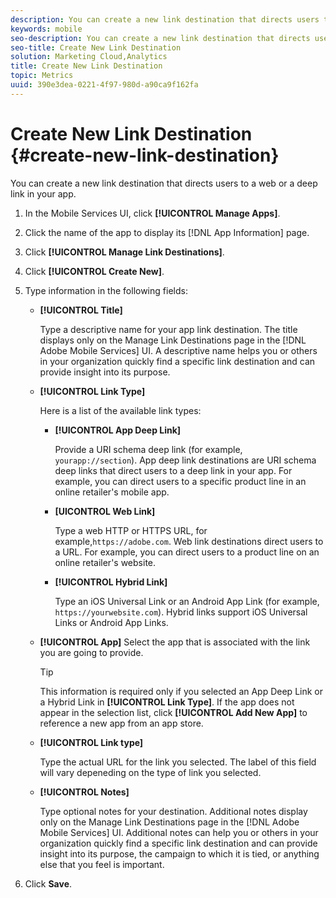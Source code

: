 ```yaml
---
description: You can create a new link destination that directs users to a web or a deep link in your app.
keywords: mobile
seo-description: You can create a new link destination that directs users to a web or a deep link in your app.
seo-title: Create New Link Destination
solution: Marketing Cloud,Analytics
title: Create New Link Destination
topic: Metrics
uuid: 390e3dea-0221-4f97-980d-a90ca9f162fa
---
```


# Create New Link Destination {#create-new-link-destination}

You can create a new link destination that directs users to a web or a deep link in your app.

1. In the Mobile Services UI, click **[!UICONTROL Manage Apps]**.
1. Click the name of the app to display its [!DNL App Information] page.
1. Click **[!UICONTROL Manage Link Destinations]**.
1. Click **[!UICONTROL Create New]**.
1. Type information in the following fields:
    * **[!UICONTROL Title]**

      Type a descriptive name for your app link destination. The title displays only on the Manage Link Destinations page in the [!DNL Adobe Mobile Services] UI. A descriptive name helps you or others in your organization quickly find a specific link destination and can provide insight into its purpose.

    * **[!UICONTROL Link Type]**

      Here is a list of the available link types:
  
      * **[!UICONTROL App Deep Link]**
  
        Provide a URI schema deep link (for example, `yourapp://section`). App deep link destinations are URI schema deep links that direct users to a deep link in your app. For example, you can direct users to a specific product line in an online retailer's mobile app.
  
      * **[UICONTROL Web Link]**  
  
        Type a web HTTP or HTTPS URL, for example,`https://adobe.com`. Web link destinations direct users to a URL. For example, you can direct users to a product line on an online retailer's website.
  
      * **[!UICONTROL Hybrid Link]**

        Type an iOS Universal Link or an Android App Link (for example, `https://yourwebsite.com`). Hybrid links support iOS Universal Links or Android App Links.
  
    * **[!UICONTROL App]**
      Select the app that is associated with the link you are going to provide.
  
      >[!TIP]
      >
      >This information is required only if you selected an App Deep Link or a Hybrid Link in **[!UICONTROL Link Type]**. If the app does not appear in the selection list, click **[!UICONTROL Add New App]** to reference a new app from an app store. 

    * **[!UICONTROL Link type]**
  
      Type the actual URL for the link you selected. The label of this field will vary depeneding on the type of link you selected. 

    * **[!UICONTROL Notes]**
  
      Type optional notes for your destination. Additional notes display only on the Manage Link Destinations page in the [!DNL Adobe Mobile Services] UI. Additional notes can help you or others in your organization quickly find a specific link destination and can provide insight into its purpose, the campaign to which it is tied, or anything else that you feel is important.

1. Click **Save**.
